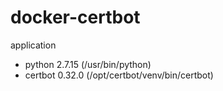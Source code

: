 # docker-certbot
application
  - python 2.7.15 (/usr/bin/python)
  - certbot 0.32.0 (/opt/certbot/venv/bin/certbot)
